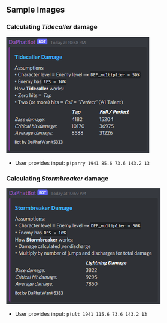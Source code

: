 ## Sample Images

### Calculating *Tidecaller* damage 
![](Images/TidecallerEmbed.png)
* User provides input: `p!parry 1941 85.6 73.6 143.2 13`

### Calculating *Stormbreaker* damage
![](Images/StormbreakerEmbed.png)
* User provides input: `p!ult 1941 115.6 73.6 143.2 13`